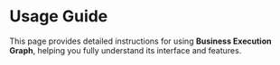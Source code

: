 # Usage Guide
This page provides detailed instructions for using **Business Execution Graph**, helping you fully understand its interface and features.